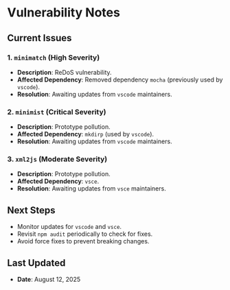 # Vulnerability Notes

## Current Issues

### 1. `minimatch` (High Severity)

- **Description**: ReDoS vulnerability.
- **Affected Dependency**: Removed dependency `mocha` (previously used by `vscode`).
- **Resolution**: Awaiting updates from `vscode` maintainers.

### 2. `minimist` (Critical Severity)

- **Description**: Prototype pollution.
- **Affected Dependency**: `mkdirp` (used by `vscode`).
- **Resolution**: Awaiting updates from `vscode` maintainers.

### 3. `xml2js` (Moderate Severity)

- **Description**: Prototype pollution.
- **Affected Dependency**: `vsce`.
- **Resolution**: Awaiting updates from `vsce` maintainers.

## Next Steps

- Monitor updates for `vscode` and `vsce`.
- Revisit `npm audit` periodically to check for fixes.
- Avoid force fixes to prevent breaking changes.

## Last Updated

- **Date**: August 12, 2025
